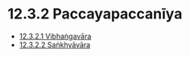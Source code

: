 

# 12.3.2 Paccayapaccanīya

* [12.3.2.1 Vibhaṅgavāra](12.3.2/12.3.2.1.md)
* [12.3.2.2 Saṅkhyāvāra](12.3.2/12.3.2.2.md)



